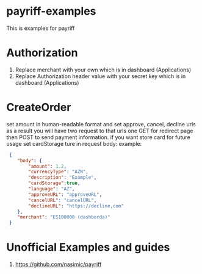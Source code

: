 # payriff-examples

This is examples for payriff

# Authorization

1. Replace merchant with your own which is in dashboard (Applications)
2. Replace Authorization header value with your secret key which is in dashboard (Applications)

# CreateOrder

set amount in human-readable format and set approve, cancel, decline urls as a result you will have two request to that
urls one GET for redirect page then POST to send payment information. if you want store card for future usage set
cardStorage ture in request body:
example:

```json
 {
    "body": {
        "amount": 1.2,
        "currencyType": "AZN",
        "description": "Example",
        "cardStorage":true,
        "language": "AZ",
        "approveURL": "approveURL",
        "cancelURL": "cancelURL",
        "declineURL": "https://decline,com"
    },
    "merchant": "ES100000 (dashborda)"
 }
 ```

# Unofficial Examples and guides

1. https://github.com/nasimic/payriff
